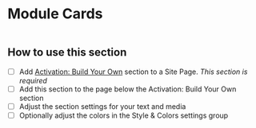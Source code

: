 # Module Cards

<figure><img src="https://import.cdn.thinkific.com/164072/courses/2010960/Modules-220925-152457.jpg" alt=""><figcaption></figcaption></figure>



## How to use this section

* [ ] Add [Activation: Build Your Own](activation-build-your-own-section.md) section to a Site Page. _This section is required_
* [ ] Add this section to the page below the Activation: Build Your Own section
* [ ] Adjust the section settings for your text and media
* [ ] Optionally adjust the colors in the Style & Colors settings group
